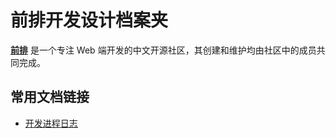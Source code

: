 # 前排开发设计档案夹

[**前排**](http://45.55.4.212/) 是一个专注 Web 端开发的中文开源社区，其创建和维护均由社区中的成员共同完成。

## 常用文档链接

- [开发进程日志](Document/开发进程日志.md)
